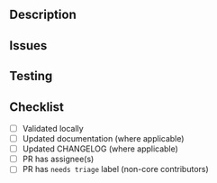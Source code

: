 <!--
Thank you for contributing to this project, if you are still working on this functionality please make sure that this PR is marked as draft.
-->

## Description
<!--
Please include a summary of the changes and the expected behaviour.
-->

## Issues
<!--
Please list the issues which this PR relates to.

- Closes #0000
- Related #1111
- Documentation sossickd/rsg-kubernetes#2222
-->

## Testing
<!--
Please describe the testing required and provide a list of the tests to run.

- [ ] Test 1
- [ ] Test 2
-->

## Checklist
<!--
Please make sure that the following tasks are completed before making the PR ready; if any of these are unchecked please create the PR as a draft.
-->

- [ ] Validated locally
- [ ] Updated documentation (where applicable)
- [ ] Updated CHANGELOG (where applicable)
- [ ] PR has assignee(s)
- [ ] PR has `needs triage` label (non-core contributors)

